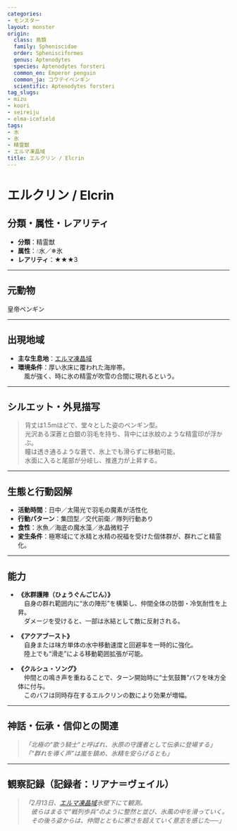 ```yaml
---
categories:
- モンスター
layout: monster
origin:
  class: 鳥類
  family: Spheniscidae
  order: Sphenisciformes
  genus: Aptenodytes
  species: Aptenodytes forsteri
  common_en: Emperor penguin
  common_ja: コウテイペンギン
  scientific: Aptenodytes forsteri
tag_slugs:
- mizu
- koori
- seireiju
- elma-icefield
tags:
- 水
- 氷
- 精霊獣
- エルマ凍晶域
title: エルクリン / Elcrin
---
```


# エルクリン / Elcrin

## 分類・属性・レアリティ

* **分類**：精霊獣  
* **属性**：💧水／❄氷  
* **レアリティ**：★★★3

---

## 元動物
皇帝ペンギン

---

## 出現地域

* **主な生息地**：[エルマ凍晶域](../place/elma_icefield.md)  
* **環境条件**：厚い氷床に覆われた海岸帯。  
　風が強く、時に氷の精霊が吹雪の合間に現れるという。

---

## シルエット・外見描写

> 背丈は1.5mほどで、堂々とした姿のペンギン型。  
> 光沢ある深蒼と白銀の羽毛を持ち、背中には氷紋のような精霊印が浮かぶ。  
> 瞳は透き通るような蒼で、氷上でも滑らずに移動可能。  
> 水面に入ると尾部が分岐し、推進力が上昇する。

---

## 生態と行動図解

* **活動時間**：日中／太陽光で羽毛の魔素が活性化  
* **行動パターン**：集団型／交代前衛／隊列行動あり  
* **食性**：氷魚／海底の魔水藻／氷晶微粒子  
* **変生条件**：極寒域にて氷精と水精の祝福を受けた個体群が、群れごと精霊化。

---

## 能力

* **《氷群護陣（ひょうぐんごじん）》**  
　自身の群れ範囲内に“氷の陣形”を構築し、仲間全体の防御・冷気耐性を上昇。  
　ダメージを受けると、一部は氷結として敵に反射される。

* **《アクアブースト》**  
　自身または味方単体の水中移動速度と回避率を一時的に強化。  
　陸上でも“滑走”による移動範囲拡張が可能。

* **《クルシュ・ソング》**  
　仲間との鳴き声を重ねることで、ターン開始時に“士気鼓舞”バフを味方全体に付与。  
　このバフは同時存在するエルクリンの数により効果が増幅。

---

## 神話・伝承・信仰との関連

> *「北極の“歌う騎士”と呼ばれ、氷原の守護者として伝承に登場する」*  
> *「“群れを導く声”は嵐を鎮め、氷精を安らげるとも」*

---

## 観察記録（記録者：リアナ＝ヴェイル）

> *「2月13日、[エルマ凍晶域](../place/elma_icefield.md)氷壁下にて観測。  
　彼らはまるで“戦列歩兵”のように整然と並び、氷風の中を滑っていく。  
　その後ろ姿からは、仲間とともに寒さを超えていく意志を感じた──」*